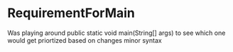 # RequirementForMain


Was playing around public static void main(String[] args) to see which one would get priortized based on changes minor syntax

